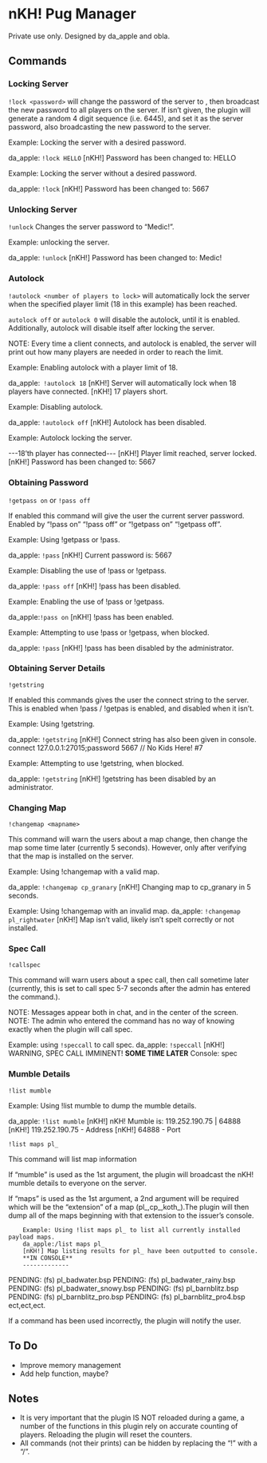 nKH! Pug Manager
========

Private use only. Designed by da_apple and obla.

Commands
------------
### Locking Server
`!lock <password>` will change the password of the server to <password>, then broadcast the new password 	to all players on the server.
If <password> isn’t given, the plugin will generate a random 4 digit sequence (i.e. 6445), and set it as the server password, also broadcasting the new password to the server.

Example: Locking the server with a desired password. 

da_apple: `!lock HELLO` 
[nKH!] Password has been changed to: HELLO

Example: Locking the server without a desired password.

da_apple: `!lock` 
[nKH!] Password has been changed to: 5667

### Unlocking Server
`!unlock` Changes the server password to “Medic!”.
	
Example: unlocking the server.

da_apple: `!unlock` 
[nKH!] Password has been changed to: Medic!

### Autolock
`!autolock <number of players to lock>` will automatically lock the server when the specified player limit (18 in this example) has been reached.

`autolock off` or `autolock 0` will disable the autolock, until it is enabled. Additionally, autolock will disable itself after locking the server.

NOTE: Every time a client connects, and autolock is enabled, the server will print out how many players are needed in order to reach the limit.

Example: Enabling autolock with a player limit of 18.

da_apple:` !autolock 18`
[nKH!] Server will automatically lock when 18 players have connected.
[nKH!] 17 players short.

Example: Disabling autolock.

da_apple: `!autolock off`
[nKH!] Autolock has been disabled.

Example: Autolock locking the server.

---18’th player has connected---
[nKH!] Player limit reached, server locked.
[nKH!] Password has been changed to: 5667

### Obtaining Password
`!getpass on` or `!pass off`

If enabled this command will give the user the current server password.
Enabled by “!pass on” “!pass off” or “!getpass on” “!getpass off”.

Example: Using !getpass or !pass.

da_apple: `!pass`
[nKH!] Current password is: 5667

Example: Disabling the use of !pass or !getpass.
	
da_apple: `!pass off`
[nKH!] !pass has been disabled.
	
Example: Enabling the use of !pass or !getpass.

da_apple:`!pass on`
[nKH!] !pass has been enabled.
		
Example: Attempting to use !pass or !getpass, when blocked.

da_apple: `!pass`
[nKH!] !pass has been disabled by the administrator. 

### Obtaining Server Details

`!getstring`	

If enabled this commands gives the user the connect string to the server.
This is enabled when !pass / !getpas is enabled, and disabled when it isn’t.

Example: Using !getstring.

da_apple: `!getstring`
[nKH!] Connect string has also been given in console.
connect 127.0.0.1:27015;password 5667 // No Kids Here! #7
	
Example: Attempting to use !getstring, when blocked.

da_apple: `!getstring`
[nKH!] !getstring has been disabled by an administrator.

### Changing Map
`!changemap <mapname>`

This command will warn the users about a map change, then change the map some time later (currently 5 seconds). However, only after verifying that the map is installed on the server.

Example: Using !changemap with a valid map.

da_apple: `!changemap cp_granary`
[nKH!] Changing map to cp_granary in 5 seconds.

Example: Using !changemap with an invalid map.
da_apple: `!changemap pl_rightwater`
[nKH!] Map isn’t valid, likely isn’t spelt correctly or not installed.

### Spec Call

`!callspec`

This command will warn users about a spec call, then call sometime later (currently, this is set to call spec 5-7 seconds after the admin has entered the command.).

NOTE: Messages appear both in chat, and in the center of the screen.
NOTE: The admin who entered the command has no way of knowing exactly when the plugin will call spec.

Example: using `!speccall` to call spec.
da_apple: `!speccall`
[nKH!] WARNING, SPEC CALL IMMINENT!
**SOME TIME LATER**
Console: spec

### Mumble Details

`!list mumble`

Example: Using !list mumble to dump the mumble details.

da_apple: `!list mumble`
[nKH!] nKH! Mumble is: 119.252.190.75 | 64888
[nKH!] 119.252.190.75 - Address
[nKH!] 64888 - Port

`!list maps pl_`

This command will list map information

If “mumble” is used as the 1st argument, the plugin will broadcast the nKH! mumble details to everyone on the server.
	
If “maps” is used as the 1st argument, a 2nd argument will be required which will be the “extension” of a map (pl_,cp_,koth_).The plugin will then dump all of the maps beginning with that extension to the issuer’s console.
		
		Example: Using !list maps pl_ to list all currently installed payload maps.
		da_apple:/list maps pl_
		[nKH!] Map listing results for pl_ have been outputted to console.
		**IN CONSOLE**
		-------------
PENDING:   (fs) pl_badwater.bsp
PENDING:   (fs) pl_badwater_rainy.bsp
PENDING:   (fs) pl_badwater_snowy.bsp
PENDING:   (fs) pl_barnblitz.bsp
PENDING:   (fs) pl_barnblitz_pro.bsp
PENDING:   (fs) pl_barnblitz_pro4.bsp
		ect,ect,ect.


If a command has been used incorrectly, the plugin will notify the user.

To Do
------------
* Improve memory management
* Add help function, maybe?

Notes
------------
* It is very important that the plugin IS NOT reloaded during a game, a number of the functions in this plugin rely on accurate counting of players. Reloading the plugin will reset the counters.
* All commands (not their prints) can be hidden by replacing the “!” with a “/”.
